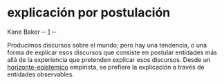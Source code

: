 # explicación por postulación

<!-- desarrollar y tratar con cuidado -->

Kane Baker ─ [1](https://youtu.be/-ONvyMaCVeg?t=297) ─

Producimos discursos sobre el mundo; pero hay una tendencia, o una forma de explicar esos discursos que consiste en postular entidades más allá de la experiencia que pretenden explicar esos discursos. Desde un [horizonte-epistemico](horizonte-epistemico.md) empirista, se prefiere la explicación a través de entidades observables.
